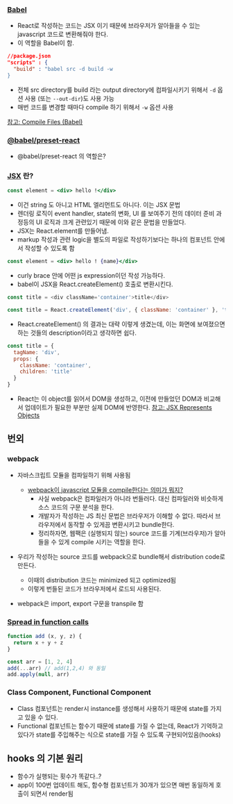 ### [Babel](https://babeljs.io/)

- React로 작성하는 코드는 JSX 이기 때문에 브라우저가 알아들을 수 있는 javascript 코드로 변환해줘야 한다.
- 이 역할을 Babel이 함.

```json
//package.json
"scripts" : {
  "build" : "babel src -d build -w
}
```

- 전체 src directory를 build 라는 output directory에 컴파일시키기 위해서 `-d` 옵션 사용 (또는 `--out-dir`)도 사용 가능
- 매번 코드를 변경할 때마다 compile 하기 위해서 `-w` 옵션 사용

[참고: Compile Files (Babel)](https://babeljs.io/docs/en/babel-cli#compile-files)

### [@babel/preset-react](https://babeljs.io/docs/en/babel-preset-react)

- @babel/preset-react 의 역할은?

### [JSX](https://reactjs.org/docs/introducing-jsx.html) 란?

```jsx
const element = <div> hello !</div>
```

- 이건 string 도 아니고 HTML 엘리먼트도 아니다. 이는 JSX 문법
- 렌더링 로직이 event handler, state의 변화, UI 를 보여주기 전의 데이터 준비 과정등의 UI 로직과 크게 관련있기 때문에 이와 같은 문법을 만들었다.
- JSX는 React.element를 만들어냄.
- markup 작성과 관련 logic을 별도의 파일로 작성하기보다는 하나의 컴포넌트 안에서 작성할 수 있도록 함

```jsx
const element = <div> hello ! {name}</div>
```

- curly brace 안에 어떤 js expression이던 작성 가능하다.
- babel이 JSX을 React.createElement() 호출로 변환시킨다.

```js
const title = <div className='container'>title</div>

const title = React.createElement('div', { className: 'container' }, 'title')
```

- React.createElement() 의 결과는 대략 이렇게 생겼는데, 이는 화면에 보여졌으면 하는 것들의 description이라고 생각하면 쉽다.

```js
const title = {
  tagName: 'div',
  props: {
    className: 'container',
    children: 'title'
  }
}
```

- React는 이 object를 읽어서 DOM을 생성하고, 이전에 만들었던 DOM과 비교해서 업데이트가 필요한 부분만 실제 DOM에 반영한다.
  [참고: JSX Represents Objects](https://reactjs.org/docs/introducing-jsx.html#jsx-represents-objects)

## 번외

### webpack

- 자바스크립트 모듈을 컴파일하기 위해 사용됨

  - [webpack이 javascript 모듈을 compile한다는 의미가 뭐지?](https://stackoverflow.com/questions/53582697/what-does-webpack-compiles-javascript-modules-mean)
    - 사실 webpack은 컴파일러가 아니라 번들러다. 대신 컴파일러와 비슷하게 소스 코드의 구문 분석을 한다.
    - 개발자가 작성하는 JS 최신 문법은 브라우저가 이해할 수 없다. 따라서 브라우저에서 동작할 수 있게끔 변환시키고 bundle한다.
    - 정리하자면, 웹팩은 (실행되지 않는) source 코드를 기계(브라우저)가 알아들을 수 있게 compile 시키는 역할을 한다.

- 우리가 작성하는 source 코드를 webpack으로 bundle해서 distribution code로 만든다.
  - 이때의 distribution 코드는 minimized 되고 optimized됨
  - 이렇게 번들된 코드가 브라우저에서 로드되 사용된다.
- webpack은 import, export 구문을 transpile 함

### [Spread in function calls](https://developer.mozilla.org/en-US/docs/Web/JavaScript/Reference/Operators/Spread_syntax#spread_in_function_calls)

```js
function add (x, y, z) {
  return x + y + z
}

const arr = [1, 2, 4]
add(...arr) // add(1,2,4) 와 동일
add.apply(null, arr)
```

### Class Component, Functional Component

- Class 컴포넌트는 render시 instance를 생성해서 사용하기 때문에 state를 가지고 있을 수 있다.
- Functional 컴포넌트는 함수기 때문에 state를 가질 수 없는데, React가 기억하고 있다가 state를 주입해주는 식으로 state를 가질 수 있도록 구현되어있음(hooks)

## hooks 의 기본 원리

- 함수가 실행되는 횟수가 똑같다..?
- app이 100번 업데이트 해도, 함수형 컴포넌트가 30개가 있으면 매번 동일하게 호출이 되면서 render됨
